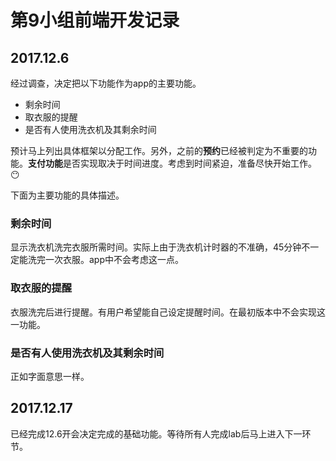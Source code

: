 # 第9小组前端开发记录

## 2017.12.6

经过调查，决定把以下功能作为app的主要功能。

- 剩余时间
- 取衣服的提醒
- 是否有人使用洗衣机及其剩余时间

预计马上列出具体框架以分配工作。另外，之前的**预约**已经被判定为不重要的功能。**支付功能**是否实现取决于时间进度。考虑到时间紧迫，准备尽快开始工作。:no_mouth:

下面为主要功能的具体描述。

### 剩余时间

显示洗衣机洗完衣服所需时间。实际上由于洗衣机计时器的不准确，45分钟不一定能洗完一次衣服。app中不会考虑这一点。

### 取衣服的提醒

衣服洗完后进行提醒。有用户希望能自己设定提醒时间。在最初版本中不会实现这一功能。

### 是否有人使用洗衣机及其剩余时间

正如字面意思一样。

## 2017.12.17

已经完成12.6开会决定完成的基础功能。等待所有人完成lab后马上进入下一环节。